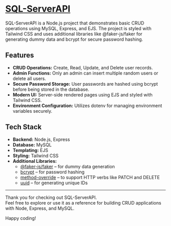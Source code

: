 # [SQL-ServerAPI](https://sqlserverapi.onrender.com/)

SQL-ServerAPI is a Node.js project that demonstrates basic CRUD operations using MySQL, Express, and EJS. The project is styled with Tailwind CSS and uses additional libraries like @faker-js/faker for generating dummy data and bcrypt for secure password hashing.

## Features

- **CRUD Operations:** Create, Read, Update, and Delete user records.
- **Admin Functions:** Only an admin can insert multiple random users or delete all users.
- **Secure Password Storage:** User passwords are hashed using bcrypt before being stored in the database.
- **Modern UI:** Server-side rendered pages using EJS and styled with Tailwind CSS.
- **Environment Configuration:** Utilizes dotenv for managing environment variables securely.

## Tech Stack

- **Backend:** Node.js, Express
- **Database:** MySQL
- **Templating:** EJS
- **Styling:** Tailwind CSS
- **Additional Libraries:**
  - [@faker-js/faker](https://github.com/faker-js/faker) – for dummy data generation
  - [bcrypt](https://github.com/kelektiv/node.bcrypt.js) – for password hashing
  - [method-override](https://github.com/expressjs/method-override) – to support HTTP verbs like PATCH and DELETE
  - [uuid](https://github.com/uuidjs/uuid) – for generating unique IDs

---

Thank you for checking out SQL-ServerAPI.  
Feel free to explore or use it as a reference for building CRUD applications with Node, Express, and MySQL.

Happy coding!
